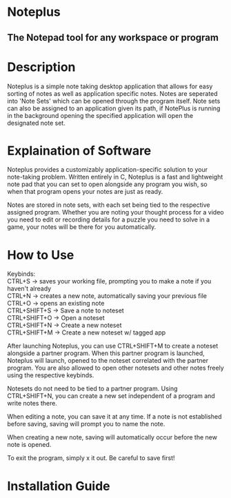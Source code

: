 # Noteplus
**The Notepad tool for any workspace or program**
------------------------------------------------------------------------------------------------------------------------------------
# Description
Noteplus is a simple note taking desktop application that allows for easy sorting of notes as well as application specific notes.
Notes are seperated into 'Note Sets' which can be opened through the program itself. Note sets can also be assigned to an application given its path, if NotePlus is running in the background opening the specified application will open the designated note set.

# Explaination of Software
Noteplus provides a customizably application-specific solution to your note-taking problem.
Written entirely in C, Noteplus is a fast and lightweight note pad that you can set to open
alongside any program you wish, so when that program opens your notes are just as ready.

Notes are stored in note sets, with each set being tied to the respective assigned program.
Whether you are noting your thought process for a video you need to edit or recording details for a puzzle
you need to solve in a game, your notes will be there for you automatically.

# How to Use
Keybinds:  
  CTRL+S -> saves your working file, prompting you to make a note if you haven't already  
  CTRL+N -> creates a new note, automatically saving your previous file  
  CTRL+O -> opens an existing note  
  CTRL+SHIFT+S -> Save a note to noteset  
  CTRL+SHIFT+O -> Open a noteset  
  CTRL+SHIFT+N -> Create a new noteset  
  CTRL+SHIFT+M -> Create a new noteset w/ tagged app  


After launching Noteplus, you can use CTRL+SHIFT+M to create a noteset alongside a partner program.
When this partner program is launched, Noteplus will launch, opened to the noteset correlated with the partner program.
You are also allowed to open other notesets and other notes freely using the respective keybinds.

Notesets do not need to be tied to a partner program. Using CTRL+SHIFT+N, you can create a new set independent
of a program and write notes there.

When editing a note, you can save it at any time. If a note is not established before saving,
saving will prompt you to name the note.

When creating a new note, saving will automatically occur before the new note is opened.

To exit the program, simply x it out. Be careful to save first!

# Installation Guide
